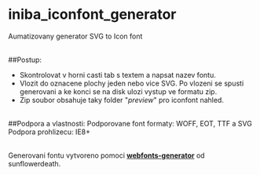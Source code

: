 # iniba_iconfont_generator
Aumatizovany generator SVG to Icon font<br><br>

##Postup:
- Skontrolovat v horni casti tab s textem a napsat nazev fontu.<br>
- Vlozit do oznacene plochy jeden nebo vice SVG. Po vlozeni se spusti generovani a ke konci se na disk ulozi vystup ve formatu zip.<br>
- Zip soubor obsahuje taky folder "_preview_" pro iconfont nahled.<br><br>

##Podpora a vlastnosti:
Podporovane font formaty: WOFF, EOT, TTF a SVG<br>
Podpora prohlizecu: IE8+<br><br>

Generovani fontu vytvoreno pomoci <a href="https://github.com/sunflowerdeath/webfonts-generator"><b>webfonts-generator</b></a> od sunflowerdeath.

